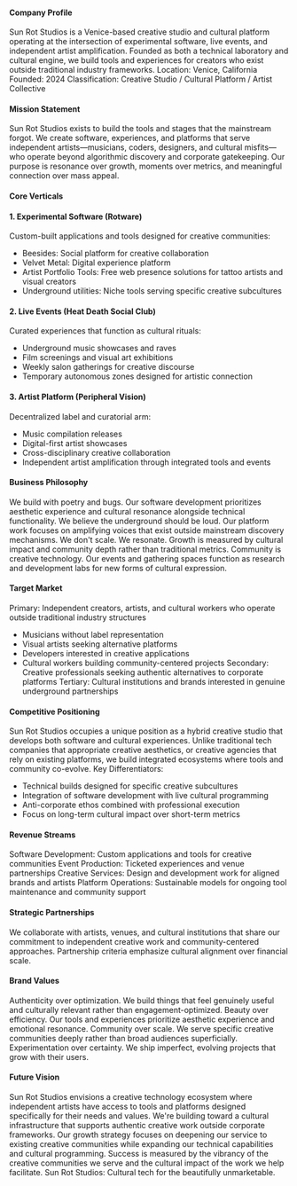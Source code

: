 #### Company Profile

Sun Rot Studios is a Venice-based creative studio and cultural platform operating at the intersection of experimental software, live events, and independent artist amplification. Founded as both a technical laboratory and cultural engine, we build tools and experiences for creators who exist outside traditional industry frameworks.
Location: Venice, California
Founded: 2024
Classification: Creative Studio / Cultural Platform / Artist Collective

#### Mission Statement

Sun Rot Studios exists to build the tools and stages that the mainstream forgot. We create software, experiences, and platforms that serve independent artists—musicians, coders, designers, and cultural misfits—who operate beyond algorithmic discovery and corporate gatekeeping.
Our purpose is resonance over growth, moments over metrics, and meaningful connection over mass appeal.

#### Core Verticals

#### 1. Experimental Software (Rotware)

Custom-built applications and tools designed for creative communities:

- Beesides: Social platform for creative collaboration
- Velvet Metal: Digital experience platform
- Artist Portfolio Tools: Free web presence solutions for tattoo artists and visual creators
- Underground utilities: Niche tools serving specific creative subcultures

#### 2. Live Events (Heat Death Social Club)

Curated experiences that function as cultural rituals:

- Underground music showcases and raves
- Film screenings and visual art exhibitions
- Weekly salon gatherings for creative discourse
- Temporary autonomous zones designed for artistic connection

#### 3. Artist Platform (Peripheral Vision)

Decentralized label and curatorial arm:

- Music compilation releases
- Digital-first artist showcases
- Cross-disciplinary creative collaboration
- Independent artist amplification through integrated tools and events

#### Business Philosophy

We build with poetry and bugs. Our software development prioritizes aesthetic experience and cultural resonance alongside technical functionality.
We believe the underground should be loud. Our platform work focuses on amplifying voices that exist outside mainstream discovery mechanisms.
We don't scale. We resonate. Growth is measured by cultural impact and community depth rather than traditional metrics.
Community is creative technology. Our events and gathering spaces function as research and development labs for new forms of cultural expression.

#### Target Market

Primary: Independent creators, artists, and cultural workers who operate outside traditional industry structures

- Musicians without label representation
- Visual artists seeking alternative platforms
- Developers interested in creative applications
- Cultural workers building community-centered projects
  Secondary: Creative professionals seeking authentic alternatives to corporate platforms
  Tertiary: Cultural institutions and brands interested in genuine underground partnerships

#### Competitive Positioning

Sun Rot Studios occupies a unique position as a hybrid creative studio that develops both software and cultural experiences. Unlike traditional tech companies that appropriate creative aesthetics, or creative agencies that rely on existing platforms, we build integrated ecosystems where tools and community co-evolve.
Key Differentiators:

- Technical builds designed for specific creative subcultures
- Integration of software development with live cultural programming
- Anti-corporate ethos combined with professional execution
- Focus on long-term cultural impact over short-term metrics

#### Revenue Streams

Software Development: Custom applications and tools for creative communities
Event Production: Ticketed experiences and venue partnerships
Creative Services: Design and development work for aligned brands and artists
Platform Operations: Sustainable models for ongoing tool maintenance and community support

#### Strategic Partnerships

We collaborate with artists, venues, and cultural institutions that share our commitment to independent creative work and community-centered approaches. Partnership criteria emphasize cultural alignment over financial scale.

#### Brand Values

Authenticity over optimization. We build things that feel genuinely useful and culturally relevant rather than engagement-optimized.
Beauty over efficiency. Our tools and experiences prioritize aesthetic experience and emotional resonance.
Community over scale. We serve specific creative communities deeply rather than broad audiences superficially.
Experimentation over certainty. We ship imperfect, evolving projects that grow with their users.

#### Future Vision

Sun Rot Studios envisions a creative technology ecosystem where independent artists have access to tools and platforms designed specifically for their needs and values. We're building toward a cultural infrastructure that supports authentic creative work outside corporate frameworks.
Our growth strategy focuses on deepening our service to existing creative communities while expanding our technical capabilities and cultural programming. Success is measured by the vibrancy of the creative communities we serve and the cultural impact of the work we help facilitate.
Sun Rot Studios: Cultural tech for the beautifully unmarketable.
